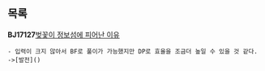 목록
-------
**BJ17127**[벚꽃이 정보섬에 피어난 이유](https://www.acmicpc.net/problem/17127)
```
- 입력이 크지 않아서 BF로 풀이가 가능했지만 DP로 효율을 조금더 높일 수 있을 것 같다.
->[발전]()
```

